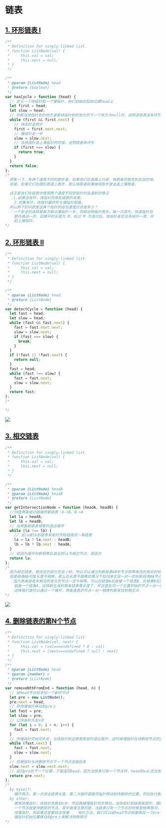 # 链表

## [1. 环形链表 I](https://leetcode-cn.com/leetbook/read/linked-list/jbex5/)

```javascript
/**
 * Definition for singly-linked list.
 * function ListNode(val) {
 *     this.val = val;
 *     this.next = null;
 * }
 */

/**
 * @param {ListNode} head
 * @return {boolean}
 */
var hasCycle = function (head) {
  // 定义一个快指针和一个慢指针，他们初始在起始位置head上
  let first = head;
  let slow = head;
  // 判断当快指针到的地方或者快指针到的地方的下一个地方为null时，说明该链表没有环形
  while (first && first.next) {
    // 快指针走两步
    first = first.next.next;
    // 慢指针走一步
    slow = slow.next;
    // 当快指针追上满指针的时候，说明链表有环形
    if (first === slow) {
      return true;
    }
  }
  return false;
};
/* 
  想象一下，有两个速度不同的跑步者。如果他们在直路上行驶，快跑者将首先到达目的地。
  但是，如果它们在圆形跑道上跑步，那么快跑者如果继续跑步就会追上慢跑者。

  这正是我们在链表中使用两个速度不同的指针时会遇到的情况
  ：1.如果没有环，快指针将停在链表的末尾。
    2.如果有环，快指针最终将与慢指针相遇。
  所以剩下的问题是这两个指针的适当速度应该是多少？
  ：一个安全的选择是每次移动慢指针一步，而移动快指针两步。每一次迭代，快速指针将
    额外移动一步。如果环的长度为 M，经过 M 次迭代后，快指针肯定会多绕环一周，并
    赶上慢指针。
*/
```

## [2. 环形链表 II](https://leetcode-cn.com/problems/intersection-of-two-linked-lists/)

```javascript
/**
 * Definition for singly-linked list.
 * function ListNode(val) {
 *     this.val = val;
 *     this.next = null;
 * }
 */

/**
 * @param {ListNode} head
 * @return {ListNode}
 */
var detectCycle = function (head) {
  let fast = head;
  let slow = head;
  while (fast && fast.next) {
    fast = fast.next.next;
    slow = slow.next;
    if (fast === slow) {
      break;
    }
  }
  if (!fast || !fast.next) {
    return null;
  }
  fast = head;
  while (fast !== slow) {
    fast = fast.next;
    slow = slow.next;
  }
  return fast;
};
/* 

*/
```

<img src="https://pic.leetcode-cn.com/1623750708-inrvVm-1623750459597.jpg" />

## [3. 相交链表](https://leetcode-cn.com/leetbook/read/linked-list/jjbj2/)

```javascript
/**
 * Definition for singly-linked list.
 * function ListNode(val) {
 *     this.val = val;
 *     this.next = null;
 * }
 */

/**
 * @param {ListNode} headA
 * @param {ListNode} headB
 * @return {ListNode}
 */
var getIntersectionNode = function (headA, headB) {
  //创造两条组合链接的新链表：A->B，B->A
  let la = headA;
  let lb = headB;
  // 当两套新链表相等时退出循环
  while (la !== lb) {
    // 当la或lb到链表末尾时开始链接另一条链表
    la = la ? la.next : headB;
    lb = lb ? lb.next : headA;
  }
  // 若因为循环判断相等后退出则la为相交节点，若因为
  return la;
};
/* 
  因为相交链表，相交后的部分完全一样，所以可以通过判断链表AB中节点相等来找到相交的地方
  但是链表AB可能长度不相等，那么在长度不相等的情况下如何来实现一对一的判断链表AB节点相等呢？
  ：因为两条链表未相交的地方的节点一定不相等，可以在链表A后链接一个链表B，在链表B后面
    链接一个链表A，这样新生成的两条链表等长度了，并且是在同一个位置开始的节点一对一相等，
    这样我们就可以通过一个循环，两条链表的节点一对一相等判断来找到相交点
*/
```

<img src="https://pic.leetcode-cn.com/1623763419-NdlZHd-%E7%9B%B8%E4%BA%A4%E9%93%BE%E8%A1%A8-LeetCode-T1.png" />

## [4. 删除链表的第N个节点](https://leetcode-cn.com/leetbook/read/linked-list/jf1cc/)

```javascript
/**
 * Definition for singly-linked list.
 * function ListNode(val, next) {
 *     this.val = (val===undefined ? 0 : val)
 *     this.next = (next===undefined ? null : next)
 * }
 */
/**
 * @param {ListNode} head
 * @param {number} n
 * @return {ListNode}
 */
var removeNthFromEnd = function (head, n) {
  // 给head节点前添加一个新的节点
  let pre = new ListNode();
  pre.next = head;
  // 将快慢指针移动到pre上
  let fast = pre;
  let slow = pre;
  // 让快指针先走n步
  for (let i = 0; i < n; i++) {
    fast = fast.next;
  }
  // 快慢指针开始同步走，当快指针到达链表尾部时退出循环，这时候慢指针在待删除节点的前一个位置上
  while (fast.next) {
    fast = fast.next;
    slow = slow.next;
  }
  // 将慢指针与待删除节点下一个节点连接起来
  slow.next = slow.next.next;
  // 返回pre的下一个位置，不能返回head，因为当链表只有一个节点时，head的val还没有被操作到，返回head会出错
  return pre.next;
};
/* 
  by myself:
    循环两次，第一次求出链表长度，第二次循环直接将指针移动到待删除的位置，然后执行删除操作
  by other:
    使用快慢指针，快指针先移动n步，然后再跟慢指针同步移动，当快指针到链表尾部时，慢指针的下
    一个节点就是待删除的节点。其中值得注意的是，当链表只有一个节点的时候是特殊情况，不适用
    快慢指针，但如果还是要结合快慢    指针方法，我们可以给head节点前面再加一个pre节点，将快
    慢指针初始位置移动到pre上来解决特殊情况
*/
```
